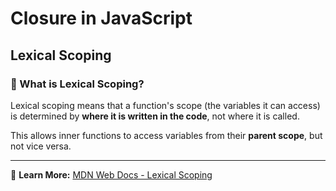 # Closure in JavaScript  

## **Lexical Scoping**  

### 📌 What is Lexical Scoping?  
Lexical scoping means that a function's scope (the variables it can access) is determined by **where it is written in the code**, not where it is called.  

This allows inner functions to access variables from their **parent scope**, but not vice versa.  

---

🔗 **Learn More:** [MDN Web Docs - Lexical Scoping](https://developer.mozilla.org/en-US/docs/Web/JavaScript/Guide/Closures#lexical_scoping)  
